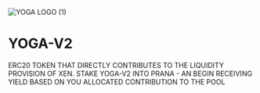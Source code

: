 ![YOGA LOGO (1)](https://user-images.githubusercontent.com/122698385/212988995-70de6a97-1b9d-4d30-99bd-c9cd2cf82999.png)
# YOGA-V2
ERC20 TOKEN THAT DIRECTLY CONTRIBUTES TO THE LIQUIDITY PROVISION OF XEN.
STAKE YOGA-V2 INTO PRANA - AN BEGIN RECEIVING YIELD BASED ON YOU ALLOCATED CONTRIBUTION TO THE POOL
